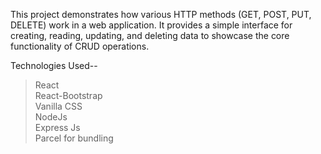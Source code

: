 This project demonstrates how various HTTP methods (GET, POST, PUT, DELETE) work in a web application. It provides a simple interface for creating, reading, updating, and deleting data to showcase the core functionality of CRUD operations.


Technologies Used--
> React <br>
> React-Bootstrap <br>
> Vanilla CSS <br>
> NodeJs <br>
> Express Js <br>
> Parcel for bundling <br>






